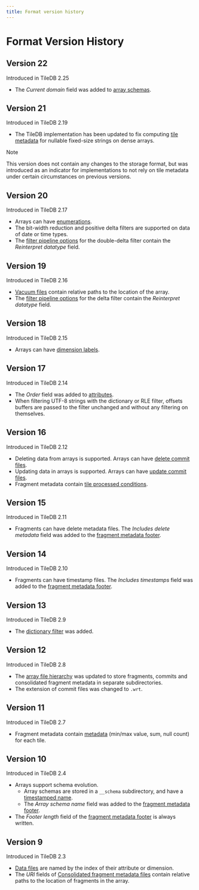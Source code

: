 ```yaml
---
title: Format version history
---
```


# Format Version History

## Version 22

Introduced in TileDB 2.25

* The _Current domain_ field was added to [array schemas](./array_schema.md).

## Version 21

Introduced in TileDB 2.19

* The TileDB implementation has been updated to fix computing [tile metadata](./fragment.md#tile-mins-maxes) for nullable fixed-size strings on dense arrays.

> [!NOTE]
> This version does not contain any changes to the storage format, but was introduced as an indicator for implementations to not rely on tile metadata under certain circumstances on previous versions.

## Version 20

Introduced in TileDB 2.17

* Arrays can have [enumerations](./enumeration.md).
* The bit-width reduction and positive delta filters are supported on data of date or time types.
* The [filter pipeline options](./filter_pipeline.md#filter-options) for the double-delta filter contain the _Reinterpret datatype_ field.

## Version 19

Introduced in TileDB 2.16

* [Vacuum files](./vacuum_file.md) contain relative paths to the location of the array.
* The [filter pipeline options](./filter_pipeline.md#filter-options) for the delta filter contain the _Reinterpret datatype_ field.

## Version 18

Introduced in TileDB 2.15

* Arrays can have [dimension labels](./array_schema.md#dimension-label).

## Version 17

Introduced in TileDB 2.14

* The _Order_ field was added to [attributes](./array_schema.md#attribute).
* When filtering UTF-8 strings with the dictionary or RLE filter, offsets buffers are passed to the filter unchanged and without any filtering on themselves.

## Version 16

Introduced in TileDB 2.12

* Deleting data from arrays is supported. Arrays can have [delete commit files](./delete_commit_file.md).
* Updating data in arrays is supported. Arrays can have [update commit files](./update_commit_file.md).
* Fragment metadata contain [tile processed conditions](./fragment.md#tile-processed-conditions).

## Version 15

Introduced in TileDB 2.11

* Fragments can have delete metadata files. The _Includes delete metadata_ field was added to the [fragment metadata footer](./fragment.md#footer).

## Version 14

Introduced in TileDB 2.10

* Fragments can have timestamp files. The _Includes timestamps_ field was added to the [fragment metadata footer](./fragment.md#footer).

## Version 13

Introduced in TileDB 2.9

* The [dictionary filter](./filters/dictionary_encoding.md) was added.

## Version 12

Introduced in TileDB 2.8

* The [array file hierarchy](./array_file_hierarchy.md) was updated to store fragments, commits and consolidated fragment metadata in separate subdirectories.
* The extension of commit files was changed to `.wrt`.

## Version 11

Introduced in TileDB 2.7

* Fragment metadata contain [metadata](./fragment.md#tile-mins-maxes) (min/max value, sum, null count) for each tile.

## Version 10

Introduced in TileDB 2.4

* Arrays support schema evolution.
    * Array schemas are stored in a `__schema` subdirectory, and have a [timestamped name](./timestamped_name.md).
    * The _Array schema name_ field was added to the [fragment metadata footer](./fragment.md#footer).
* The _Footer length_ field of the [fragment metadata footer](./fragment.md#footer) is always written.

## Version 9

Introduced in TileDB 2.3

* [Data files](./fragment.md#data-file) are named by the index of their attribute or dimension.
* The _URI_ fields of [Consolidated fragment metadata files](./consolidated_fragment_metadata_file.md) contain relative paths to the location of fragments in the array.
